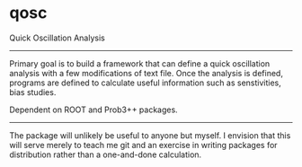 qosc
====

Quick Oscillation Analysis

---

Primary goal is to build a framework that can define a quick oscillation analysis with a few modifications of text file.
Once the analysis is defined, programs are defined to calculate useful information such as senstivities, bias studies.

Dependent on ROOT and Prob3++ packages.

---

The package will unlikely be useful to anyone but myself. I envision that this will serve merely to teach me git and an exercise in writing packages for distribution rather than a one-and-done calculation.


